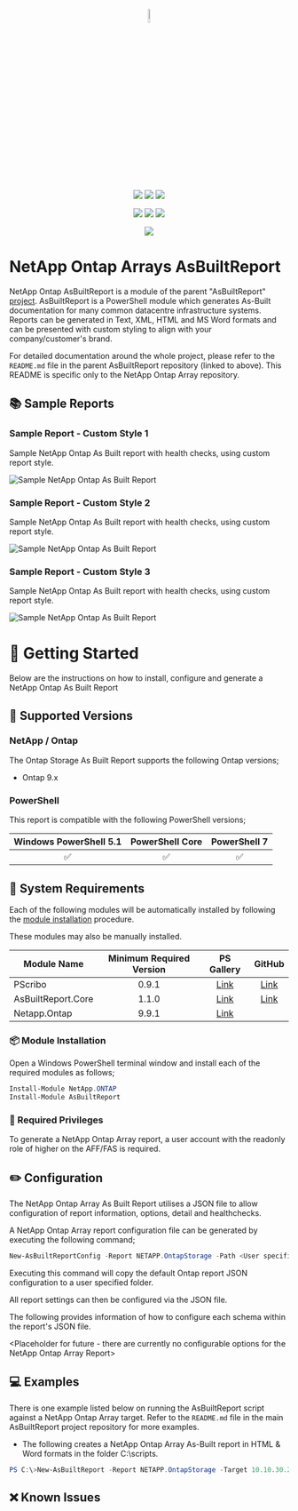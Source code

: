 <p align="center">
    <a href="https://www.asbuiltreport.com/" alt="AsBuiltReport"></a> 
            <img src='https://raw.githubusercontent.com/AsBuiltReport/AsBuiltReport/master/AsBuiltReport.png' width="8%" height="8%" /></a>
</p>
<p align="center">
    <a href="https://www.powershellgallery.com/packages/AsBuiltReport.NETAPP.OntapStorage/" alt="PowerShell Gallery Version">
        <img src="https://img.shields.io/powershellgallery/v/AsBuiltReport.NETAPP.OntapStorage.svg" /></a>
    <a href="https://www.powershellgallery.com/packages/AsBuiltReport.NETAPP.OntapStorage/" alt="PS Gallery Downloads">
        <img src="https://img.shields.io/powershellgallery/dt/AsBuiltReport.NETAPP.OntapStorage.svg" /></a>
    <a href="https://www.powershellgallery.com/packages/AsBuiltReport.NETAPP.OntapStorage/" alt="PS Platform">
        <img src="https://img.shields.io/powershellgallery/p/AsBuiltReport.NETAPP.OntapStorage.svg" /></a>
</p>
<p align="center">
    <a href="https://github.com/rebelinux/AsBuiltReport.NETAPP.OntapStorage/graphs/commit-activity" alt="GitHub Last Commit">
        <img src="https://img.shields.io/github/last-commit/rebelinux/AsBuiltReport.NETAPP.OntapStorage/master.svg" /></a>
    <a href="https://raw.githubusercontent.com/rebelinux/AsBuiltReport.NETAPP.OntapStorage/master/LICENSE" alt="GitHub License">
        <img src="https://img.shields.io/github/license/rebelinux/AsBuiltReport.NETAPP.OntapStorage.svg" /></a>
    <a href="https://github.com/rebelinux/AsBuiltReport.NETAPP.OntapStorage/graphs/contributors" alt="GitHub Contributors">
        <img src="https://img.shields.io/github/contributors/rebelinux/AsBuiltReport.NETAPP.OntapStorage.svg"/></a>
</p>
<p align="center">
    <a href="https://twitter.com/AsBuiltReport" alt="Twitter">
            <img src="https://img.shields.io/twitter/follow/AsBuiltReport.svg?style=social"/></a>
</p>

# NetApp Ontap Arrays AsBuiltReport

NetApp Ontap AsBuiltReport is a module of the parent "AsBuiltReport" [project](https://github.com/AsBuiltReport/AsBuiltReport). AsBuiltReport is a PowerShell module which generates As-Built documentation for many common datacentre infrastructure systems. Reports can be generated in Text, XML, HTML and MS Word formats and can be presented with custom styling to align with your company/customer's brand.

For detailed documentation around the whole project, please refer to the `README.md` file in the parent AsBuiltReport repository (linked to above). This README is specific only to the NetApp Ontap Array repository.

## :books: Sample Reports

### Sample Report - Custom Style 1

Sample NetApp Ontap As Built report with health checks, using custom report style.

![Sample NetApp Ontap As Built Report](https://github.com/rebelinux/AsBuiltReport.NETAPP.OntapStorage/raw/master/Samples/Sample_NetApp_Report_1.png "Sample NetApp Ontap As Built Report")

### Sample Report - Custom Style 2

Sample NetApp Ontap As Built report with health checks, using custom report style.

![Sample NetApp Ontap As Built Report](https://github.com/rebelinux/AsBuiltReport.NETAPP.OntapStorage/raw/master/Samples/Sample_NetApp_Report_2.png "Sample NetApp Ontap As Built Report")

### Sample Report - Custom Style 3

Sample NetApp Ontap As Built report with health checks, using custom report style.

![Sample NetApp Ontap As Built Report](https://github.com/rebelinux/AsBuiltReport.NETAPP.OntapStorage/raw/master/Samples/Sample_NetApp_Report_3.png "Sample NetApp Ontap As Built Report")

# :beginner: Getting Started

Below are the instructions on how to install, configure and generate a NetApp Ontap As Built Report

## :floppy_disk: Supported Versions

### **NetApp / Ontap**

The Ontap Storage As Built Report supports the following Ontap versions;

- Ontap 9.x

### **PowerShell**

This report is compatible with the following PowerShell versions;

| Windows PowerShell 5.1 | PowerShell Core | PowerShell 7 |
|:----------------------:|:---------------:|:------------:|
|   :white_check_mark:   |   :white_check_mark:    |  :white_check_mark:  |

## :wrench: System Requirements

Each of the following modules will be automatically installed by following the [module installation](https://github.com/AsBuiltReport/AsBuiltReport.Nutanix.PrismElement#package-module-installation) procedure.

These modules may also be manually installed.

| Module Name        | Minimum Required Version |                              PS Gallery                               |                                   GitHub                                    |
|--------------------|:------------------------:|:---------------------------------------------------------------------:|:---------------------------------------------------------------------------:|
| PScribo            |          0.9.1           |      [Link](https://www.powershellgallery.com/packages/PScribo)       |         [Link](https://github.com/iainbrighton/PScribo/tree/master)         |
| AsBuiltReport.Core |          1.1.0           | [Link](https://www.powershellgallery.com/packages/AsBuiltReport.Core) | [Link](https://github.com/AsBuiltReport/AsBuiltReport.Core/releases/latest) |
| Netapp.Ontap |          9.9.1           | [Link](https://www.powershellgallery.com/packages/NetApp.ONTAP) |  |

### :package: Module Installation

Open a Windows PowerShell terminal window and install each of the required modules as follows;

```powershell
Install-Module NetApp.ONTAP
Install-Module AsBuiltReport
```

### :closed_lock_with_key: Required Privileges

To generate a NetApp Ontap Array report, a user account with the readonly role of higher on the AFF/FAS is required.

## :pencil2: Configuration

The NetApp Ontap Array As Built Report utilises a JSON file to allow configuration of report information, options, detail and healthchecks.

A NetApp Ontap Array report configuration file can be generated by executing the following command;

```powershell
New-AsBuiltReportConfig -Report NETAPP.OntapStorage -Path <User specified folder> -Name <Optional>
```

Executing this command will copy the default Ontap report JSON configuration to a user specified folder.

All report settings can then be configured via the JSON file.

The following provides information of how to configure each schema within the report's JSON file.

<Placeholder for future - there are currently no configurable options for the NetApp Ontap Array Report>

## :computer: Examples

There is one example listed below on running the AsBuiltReport script against a NetApp Ontap Array target. Refer to the `README.md` file in the main AsBuiltReport project repository for more examples.

- The following creates a NetApp Ontap Array As-Built report in HTML & Word formats in the folder C:\scripts\.

```powershell
PS C:\>New-AsBuiltReport -Report NETAPP.OntapStorage -Target 10.10.30.20 -Credential (Get-Credential) -Format HTML,Word -OutputPath C:\scripts\
```

## :x: Known Issues
